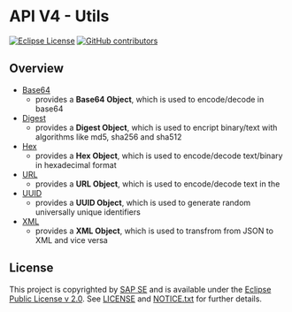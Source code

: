 # API V4 - Utils

[![Eclipse License](http://img.shields.io/badge/license-Eclipse-brightgreen.svg)](LICENSE)
[![GitHub contributors](https://img.shields.io/github/contributors/dirigiblelabs/api-v3-utils.svg)](https://github.com/dirigiblelabs/api-v3-utils/graphs/contributors)

## Overview
* [Base64](http://www.dirigible.io/api/utils_base64.html) 
  - provides a **Base64 Object**, which is used to encode/decode in base64
* [Digest](http://www.dirigible.io/api/utils_digest.html) 
  - provides a **Digest Object**, which is used to encript binary/text with algorithms like md5, sha256 and sha512
* [Hex](http://www.dirigible.io/api/utils_hex.html)
  - provides a **Hex Object**, which is used to encode/decode text/binary in hexadecimal format
* [URL](http://www.dirigible.io/api/utils_url.html)
  - provides a **URL Object**, which is used to encode/decode text in the
* [UUID](http://www.dirigible.io/api/utils_uuid.html)
  - provides a **UUID Object**, which is used to generate random universally unique identifiers
* [XML](http://www.dirigible.io/api/utils_xml.html)
  - provides a **XML Object**, which is used to transfrom from JSON to XML and vice versa
 
## License

This project is copyrighted by [SAP SE](http://www.sap.com/) and is available under the [Eclipse Public License v 2.0](https://www.eclipse.org/legal/epl-v20.html). See [LICENSE](LICENSE) and [NOTICE.txt](NOTICE.txt) for further details.
